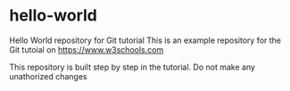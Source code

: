 # hello-world
Hello World repository for Git tutorial
This is an example repository for the Git tutoial on https://www.w3schools.com

This repository is built step by step in the tutorial.
Do not make any unathorized changes
